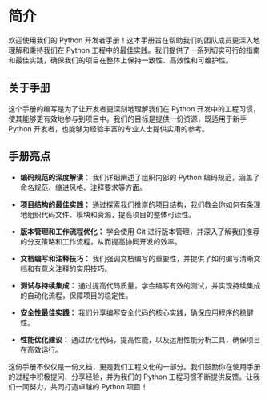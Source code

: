 # 简介

欢迎使用我们的 Python 开发者手册！这本手册旨在帮助我们的团队成员更深入地理解和秉持我们在 Python 工程中的最佳实践。我们提供了一系列切实可行的指南和最佳实践，确保我们的项目在整体上保持一致性、高效性和可维护性。

## 关于手册

这个手册的编写是为了让开发者更深刻地理解我们在 Python 开发中的工程习惯，使其能够更有效地参与到项目中。我们的目标是提供一份资源，既适用于新手 Python 开发者，也能够为经验丰富的专业人士提供实用的参考。

## 手册亮点

- **编码规范的深度解读：** 我们详细阐述了组织内部的 Python 编码规范，涵盖了命名规范、缩进风格、注释要求等方面。

- **项目结构的最佳实践：** 通过探索我们推崇的项目结构，我们教会你如何有条理地组织代码文件、模块和资源，提高项目的整体可读性。

- **版本管理和工作流程优化：** 学会使用 Git 进行版本管理，并深入了解我们推荐的分支策略和工作流程，从而提高协同开发的效率。

- **文档编写和注释技巧：** 我们强调文档编写的重要性，并提供了如何编写清晰文档和有意义注释的实用技巧。

- **测试与持续集成：** 通过提高代码质量，学会编写有效的测试，并实现持续集成的自动化流程，保障项目的稳定性。

- **安全性最佳实践：** 我们分享编写安全代码的核心实践，确保应用程序的稳健性。

- **性能优化建议：** 通过优化代码，提高性能，以及运用性能分析工具，确保项目在高效运行。

这份手册不仅仅是一份文档，更是我们工程文化的一部分。我们鼓励你在使用手册的过程中积极提问、分享经验，并为我们的 Python 工程习惯不断提供反馈。让我们一同努力，共同打造卓越的 Python 项目！
